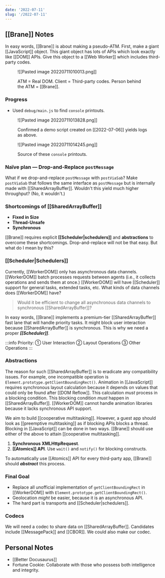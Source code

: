 ```yaml
---
date: '2022-07-11'
slug: '/2022-07-11'
---
```


## [[Brane]] Notes

In easy words, [[Brane]] is about making a pseudo-ATM.
First, make a giant [[JavaScript]] object.
This giant object has lots of APIs which look exactly like [[DOM]] APIs.
Give this object to a [[Web Worker]] which includes third-party codes.

<figure>

![[Pasted image 20220711010013.png]]

<figcaption>

ATM = Real DOM.
Client = Third-party codes.
Person behind the ATM = [[Brane]].

</figcaption>
</figure>

### Progress

- Used `debug/main.js` to find `console` printouts.

<figure>

![[Pasted image 20220711013828.png]]

<figcaption>

Confirmed a demo script created on [[2022-07-06]] yields logs as above.

</figcaption>
</figure>

<figure>

![[Pasted image 20220711014245.png]]

<figcaption>

Source of these `console` printouts.

</figcaption>
</figure>

### Naïve plan — Drop-and-Replace `postMessage`

What if we drop-and-replace `postMessage` with `postViaSab`?
Make `postViaSab` that follows the same interface as `postMessage` but is internally made with [[SharedArrayBuffer]].
Wouldn't this yield much higher throughput? (No, it wouldn't.)

### Shortcomings of [[SharedArrayBuffer]]

- **Fixed in Size**
- **Thread-Unsafe**
- **Synchronous**

[[Brane]] requires explicit **[[Scheduler|schedulers]]** and **abstractions** to overcome these shortcomings.
Drop-and-replace will not be that easy.
But what do I mean by this?

### [[Scheduler|Schedulers]]

Currently, [[WorkerDOM]] only has asynchronous data channels.
[[WorkerDOM]] batch processes requests between agents (i.e., it collects operations and sends them at once.)
[[WorkerDOM]] will have [[Scheduler]] support for general tasks, extended tasks, etc.
What kinds of data channels does [[WorkerDOM]] have?

> Would it be efficient to change all asynchronous data channels to synchronous [[SharedArrayBuffer]]?

In easy words, [[Brane]] implements a premium-tier [[SharedArrayBuffer]] fast lane that will handle priority tasks.
It might block user interaction because [[SharedArrayBuffer]] is synchronous. This is why we need a proper **_[[Scheduler]]_**.

:::info
Priority: ① User Interaction ② Layout Operations ③ Other Operations
:::

### Abstractions

The reason for such [[SharedArrayBuffer]] is to eradicate any compatibility issues.
For example, one incompatible operation is `Element.prototype.getClientBoundingRect()`.
Animation in [[JavaScript]] requires synchronous layout calculation because it depends on values that could only be found after [[DOM Reflow]].
This calculation _must_ process in a blocking condition.
This blocking condition _must_ happen in [[SharedArrayBuffer]].
[[WorkerDOM]] cannot handle animation libraries because it lacks synchronous API support.

We aim to build [[cooperative multitasking]].
However, a guest app should look as [[preemptive multitasking]] as if blocking APIs blocks a thread.
Blocking in [[JavaScript]] can be done in two ways.
[[Brane]] should use either of the above to attain [[cooperative multitasking]].

1. **Synchronous XMLHttpRequest**.
2. **[[Atomics]] API**. Use `wait()` and `notify()` for blocking constructs.

To automatically use [[Atomics]] API for every third-party app, [[Brane]] should **_abstract_** this process.

### Final Goal

- Replace all unofficial implementation of `getClientBoundingRect` in [[WorkerDOM]] with `Element.prototype.getClientBoundingRect()`.
- Geolocation _might_ be easier, because it is an asynchronous API.
- The hard part is transports and [[Scheduler|schedulers]].

### Codecs

We will need a codec to share data on [[SharedArrayBuffer]].
Candidates include [[MessagePack]] and [[CBOR]].
We could also make our codec.

## Personal Notes

- [[Better Docusaurus]]
- Fortune Cookie: Collaborate with those who possess both intelligence and integrity.
